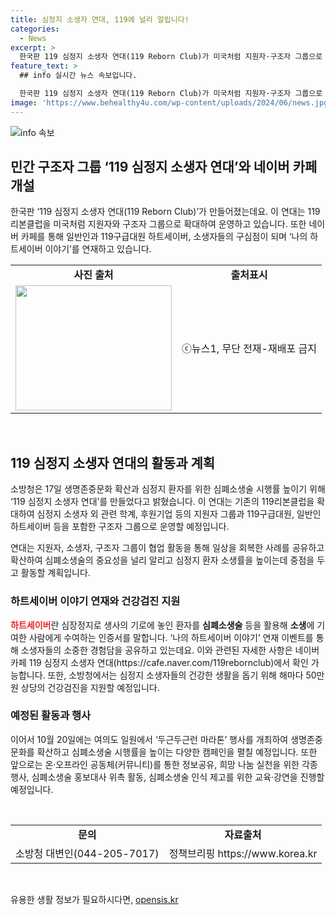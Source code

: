 ```yaml
---
title: 심정지 소생자 연대, 119에 널리 알립니다!
categories:
  - News
excerpt: >
  한국판 119 심정지 소생자 연대(119 Reborn Club)가 미국처럼 지원자·구조자 그룹으로 확대 운영됩니다. 119리본클럽은 네이버 카페를 통해 하트세이버 이야기를 공유하며, 심폐소생술의 중요성을 알리고 심정지 환자 소생률을 높이는 계획입니다. 연대는 건강검진 지원 및 두근두근런 마라톤 행사 등을 통해 생명존중문화를 확산하고 심폐소생술 시행률을 높일 예정이며, 다양한 활동을 계획하고 있습니다.
feature_text: >
  ## info 실시간 뉴스 속보입니다.

  한국판 119 심정지 소생자 연대(119 Reborn Club)가 미국처럼 지원자·구조자 그룹으로 확대 운영됩니다. 119리본클럽은 네이버 카페를 통해 하트세이버 이야기를 공유하며, 심폐소생술의 중요성을 알리고 심정지 환자 소생률을 높이는 계획입니다. 연대는 건강검진 지원 및 두근두근런 마라톤 행사 등을 통해 생명존중문화를 확산하고 심폐소생술 시행률을 높일 예정이며, 다양한 활동을 계획하고 있습니다.
image: 'https://www.behealthy4u.com/wp-content/uploads/2024/06/news.jpg'
---
```


<p><img src="https://www.behealthy4u.com/wp-content/uploads/2024/06/news.jpg" alt="info 속보" /></p>

<h2 data-ke-size="size26">민간 구조자 그룹 ‘119 심정지 소생자 연대’와 네이버 카페 개설</h2>

<p data-ke-size="size16">한국판 ‘119 심정지 소생자 연대(119 Reborn Club)’가 만들어졌는데요. 이 연대는 119리본클럽을 미국처럼 지원자와 구조자 그룹으로 확대하여 운영하고 있습니다. 또한 네이버 카페를 통해 일반인과 119구급대원 하트세이버, 소생자들의 구심점이 되며 ‘나의 하트세이버 이야기’를 연재하고 있습니다.</p>

<table>
    <tr>
        <td style="text-align: center; height: 17px;"><b>사진 출처</b></td>
        <td style="text-align: center; height: 17px;"><b>출처표시</b></td>
    </tr>
    <tr>
        <td style="text-align: center;"><img src="https://cafe.naver.com/119rebornclub" width="250" height="200"></td>
        <td style="text-align: center;">ⓒ뉴스1, 무단 전재-재배포 금지</td>
    </tr>
</table>

<p data-ke-size="size16">&nbsp;</p>

<h2 data-ke-size="size26">119 심정지 소생자 연대의 활동과 계획</h2>

<p data-ke-size="size16">소방청은 17일 생명존중문화 확산과 심정지 환자를 위한 심폐소생술 시행률 높이기 위해 ‘119 심정지 소생자 연대’를 만들었다고 밝혔습니다. 이 연대는 기존의 119리본클럽을 확대하여 심정지 소생자 외 관련 학계, 후원기업 등의 지원자 그룹과 119구급대원, 일반인 하트세이버 등을 포함한 구조자 그룹으로 운영할 예정입니다.</p>

<p data-ke-size="size16">연대는 지원자, 소생자, 구조자 그룹이 협업 활동을 통해 일상을 회복한 사례를 공유하고 확산하여 심폐소생술의 중요성을 널리 알리고 심정지 환자 소생률을 높이는데 중점을 두고 활동할 계획입니다.</p>

<h3 data-ke-size="size24">하트세이버 이야기 연재와 건강검진 지원</h3>

<p data-ke-size="size16"><b><span style="color: #ee2323;">하트세이버</span></b>란 심장정지로 생사의 기로에 놓인 환자를 <b>심폐소생술</b> 등을 활용해 <b>소생</b>에 기여한 사람에게 수여하는 인증서를 말합니다. ‘나의 하트세이버 이야기’ 연재 이벤트를 통해 소생자들의 소중한 경험담을 공유하고 있는데요. 이와 관련된 자세한 사항은 네이버 카페 119 심정지 소생자 연대(https://cafe.naver.com/119rebornclub)에서 확인 가능합니다. 또한, 소방청에서는 심정지 소생자들의 건강한 생활을 돕기 위해 해마다 50만 원 상당의 건강검진을 지원할 예정입니다.</p>

<h3 data-ke-size="size24">예정된 활동과 행사</h3>

<p data-ke-size="size16">이어서 10월 20일에는 여의도 일원에서 ‘두근두근런 마라톤’ 행사를 개최하여 생명존중문화를 확산하고 심폐소생술 시행률을 높이는 다양한 캠페인을 펼칠 예정입니다. 또한 앞으로는 온·오프라인 공동체(커뮤니티)를 통한 정보공유, 희망 나눔 실천을 위한 각종 행사, 심폐소생술 홍보대사 위촉 활동, 심폐소생술 인식 제고를 위한 교육·강연을 진행할 예정입니다.</p>

<p data-ke-size="size16">&nbsp;</p>

<table>
    <tr>
        <td style="text-align: center; height: 17px;"><b>문의</b></td>
        <td style="text-align: center; height: 17px;"><b>자료출처</b></td>
    </tr>
    <tr>
        <td style="text-align: center;">소방청 대변인(044-205-7017)</td>
        <td style="text-align: center;">정책브리핑 https://www.korea.kr</td>
    </tr>
</table>

<p data-ke-size="size16">&nbsp;</p>
유용한 생활 정보가 필요하시다면, <a href="https://opensis.kr" rel="dofollow">opensis.kr</a>



